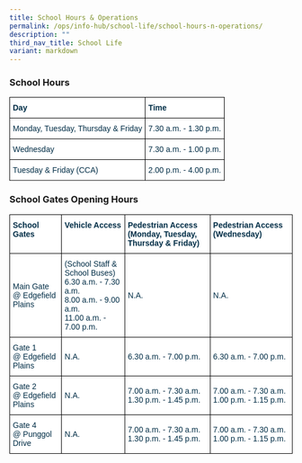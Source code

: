 ```yaml
---
title: School Hours & Operations
permalink: /ops/info-hub/school-life/school-hours-n-operations/
description: ""
third_nav_title: School Life
variant: markdown
---
```

### School Hours

<style type="text/css">
.tg  {border-collapse:collapse;border-spacing:0;}
.tg td{border-color:black;border-style:solid;border-width:1px;font-family:Arial, sans-serif;font-size:14px;
  overflow:hidden;padding:10px 5px;word-break:normal;}
.tg th{border-color:black;border-style:solid;border-width:1px;font-family:Arial, sans-serif;font-size:14px;
  font-weight:normal;overflow:hidden;padding:10px 5px;word-break:normal;}
.tg .tg-67ya{background-color:#FFF;color:#002D46;text-align:left;vertical-align:middle}
.tg .tg-h1v5{background-color:#FFF;color:#002D46;font-weight:bold;text-align:left;vertical-align:top}
</style>
<table class="tg">
<thead>
  <tr>
    <th class="tg-h1v5">Day<br></th>
    <th class="tg-h1v5">Time<br></th>
  </tr>
</thead>
<tbody>
  <tr>
    <td class="tg-67ya">Monday, Tuesday, Thursday &amp; Friday<br></td>
    <td class="tg-67ya">7.30 a.m. - 1.30 p.m.<br></td>
  </tr>
	<tr>
    <td class="tg-67ya">Wednesday<br></td>
    <td class="tg-67ya">7.30 a.m. - 1.00 p.m.<br></td>
  </tr>
  <tr>
    <td class="tg-67ya">Tuesday &amp; Friday (CCA)<br></td>
    <td class="tg-67ya">2.00 p.m. - 4.00 p.m.<br></td>
  </tr>
  <tr>
    </tr>
</tbody>
</table>

### School Gates Opening Hours

<style type="text/css">
.tg  {border-collapse:collapse;border-spacing:0;}
.tg td{border-color:black;border-style:solid;border-width:1px;font-family:Arial, sans-serif;font-size:14px;
  overflow:hidden;padding:10px 5px;word-break:normal;}
.tg th{border-color:black;border-style:solid;border-width:1px;font-family:Arial, sans-serif;font-size:14px;
  font-weight:normal;overflow:hidden;padding:10px 5px;word-break:normal;}
.tg .tg-67ya{background-color:#FFF;color:#002D46;text-align:left;vertical-align:middle}
.tg .tg-h1v5{background-color:#FFF;color:#002D46;font-weight:bold;text-align:left;vertical-align:top}
</style>
<table class="tg">
<thead>
  <tr>
    <th class="tg-h1v5">School Gates<br></th>
    <th class="tg-h1v5">Vehicle Access<br></th>
		<th class="tg-h1v5">Pedestrian Access<br>(Monday, Tuesday, Thursday &amp; Friday)<br></th>
		<th class="tg-h1v5">Pedestrian Access (Wednesday)<br></th>
  </tr>
</thead>
<tbody>
  <tr>
    <td class="tg-67ya">Main Gate<br>@ Edgefield Plains<br></td>
    <td class="tg-67ya">(School Staff &amp; School Buses)<br>6.30 a.m. - 7.30 a.m.<br>8.00 a.m. - 9.00 a.m.<br> 11.00 a.m. - 7.00 p.m.
			<br></td>
		<td class="tg-67ya">N.A.<br></td>
		<td class="tg-67ya">N.A.<br></td>
  </tr>
	<tr>
    <td class="tg-67ya">Gate 1<br>@ Edgefield Plains<br></td>
    <td class="tg-67ya">N.A.<br></td>
		<td class="tg-67ya">6.30 a.m. - 7.00 p.m.<br></td>
		<td class="tg-67ya">6.30 a.m. - 7.00 p.m.<br></td>
  </tr>
  <tr>
    <td class="tg-67ya">Gate 2<br>@ Edgefield Plains<br></td>
    <td class="tg-67ya">N.A.<br></td>
		<td class="tg-67ya">7.00 a.m. - 7.30 a.m.<br>1.30 p.m. - 1.45 p.m.<br></td>
		<td class="tg-67ya">7.00 a.m. - 7.30 a.m.<br>1.00 p.m. - 1.15 p.m.</td>
  </tr>
  <tr>
		 <td class="tg-67ya">Gate 4<br>@ Punggol Drive<br></td>
    <td class="tg-67ya">N.A.<br></td>
		<td class="tg-67ya">7.00 a.m. - 7.30 a.m.<br>1.30 p.m. - 1.45 p.m.<br></td>
		<td class="tg-67ya">7.00 a.m. - 7.30 a.m.<br>1.00 p.m. - 1.15 p.m. <br></td>
    </tr>
</tbody>
</table>